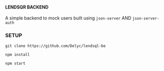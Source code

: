 #### LENDSQR BACKEND
A simple backend to mock users built using `json-server` AND `json-server-auth`


### SETUP

  ```
git clone https://github.com/Delyc/lendsql-be
```
```
npm install
```
```
npm start
```
